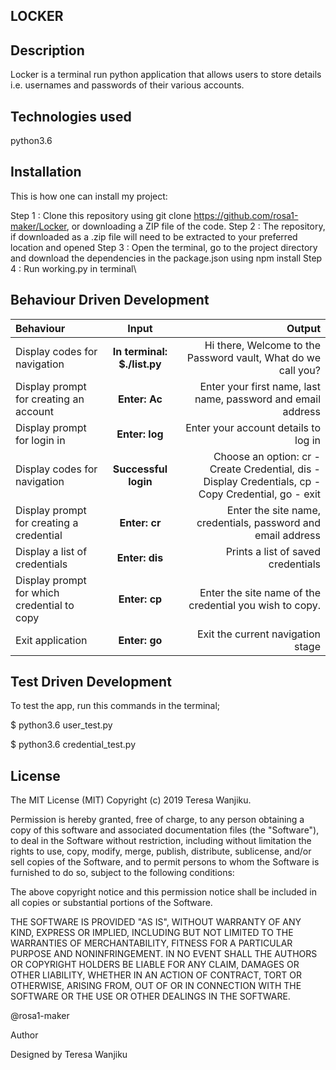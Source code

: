 ## LOCKER
## Description
Locker is a terminal run python application that allows users to store details i.e. usernames and passwords of their various accounts.

## Technologies used
python3.6

## Installation
This is how one can install my project:

Step 1 : Clone this repository using git clone https://github.com/rosa1-maker/Locker, or downloading a ZIP file of the code.
Step 2 : The repository, if downloaded as a .zip file will need to be extracted to your preferred location and opened
Step 3 : Open the terminal, go to the project directory and download the dependencies in the package.json using npm install
Step 4 : Run working.py in terminal\

## Behaviour Driven Development
Behaviour | Input | Output |
| :---------------- | :---------------: | ------------------: |
| Display codes for navigation | **In terminal: $./list.py** | Hi there, Welcome to the Password vault, What do we call you? |
| Display prompt for creating an account | **Enter: Ac** | Enter your first name, last name, password and email address |
| Display prompt for login in | **Enter: log** | Enter your account details to log in |
| Display codes for navigation | **Successful login** | Choose an option: cr - Create Credential, dis - Display Credentials, cp - Copy Credential, go - exit |
| Display prompt for creating a credential | **Enter: cr** | Enter the site name, credentials, password and email address |
| Display a list of credentials | **Enter: dis** | Prints a list of saved credentials |
| Display prompt for which credential to copy | **Enter: cp** | Enter the site name of the credential you wish to copy. |
| Exit application | **Enter: go** | Exit the current navigation stage |

## Test Driven Development
To test the app, run this commands in the terminal;

$ python3.6 user_test.py

$ python3.6 credential_test.py

## License
The MIT License (MIT) Copyright (c) 2019 Teresa Wanjiku.

Permission is hereby granted, free of charge, to any person obtaining a copy of this software and associated documentation files (the "Software"), to deal in the Software without restriction, including without limitation the rights to use, copy, modify, merge, publish, distribute, sublicense, and/or sell copies of the Software, and to permit persons to whom the Software is furnished to do so, subject to the following conditions:

The above copyright notice and this permission notice shall be included in all copies or substantial portions of the Software.

THE SOFTWARE IS PROVIDED "AS IS", WITHOUT WARRANTY OF ANY KIND, EXPRESS OR IMPLIED, INCLUDING BUT NOT LIMITED TO THE WARRANTIES OF MERCHANTABILITY, FITNESS FOR A PARTICULAR PURPOSE AND NONINFRINGEMENT. IN NO EVENT SHALL THE AUTHORS OR COPYRIGHT HOLDERS BE LIABLE FOR ANY CLAIM, DAMAGES OR OTHER LIABILITY, WHETHER IN AN ACTION OF CONTRACT, TORT OR OTHERWISE, ARISING FROM, OUT OF OR IN CONNECTION WITH THE SOFTWARE OR THE USE OR OTHER DEALINGS IN THE SOFTWARE.

@rosa1-maker

Author

Designed by Teresa Wanjiku